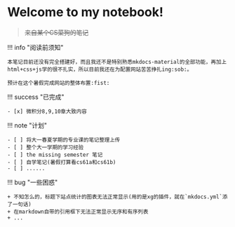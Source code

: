 # Welcome to my notebook!

>~~来自某个CS菜狗的笔记~~

!!! info "阅读前须知"

    本笔记目前还没有完全搭建好，而且我还不是特别熟悉mkdocs-material的全部功能，再加上html+css+js学的很不扎实，所以目前我还在为配置网站苦苦挣扎ing:sob:。
    
    预计在这个暑假完成网站的整体布置:fist:

!!! success "已完成"

    - [x] 微积分8,9,10章大致内容

!!! note "计划"

    - [ ] 将大一春夏学期的专业课的笔记整理上传
    - [ ] 整个大一学期的学习经验
    - [ ] the missing semester 笔记
    - [ ] 自学笔记(暑假打算看cs61a和cs61b)
    - [ ] ......

!!! bug "一些困惑"

    + 不知怎么的，标题下站点统计的图表无法正常显示(用的是xg的插件，就在`mkdocs.yml`添了一句话)
    + 在markdown自带的引用框下无法正常显示无序和有序列表
    + ...

